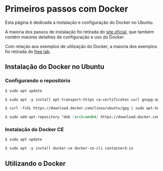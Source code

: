 # Primeiros passos com Docker 

Esta página é dedicada a instalação e configuração do Docker no Ubuntu.

A maioria dos passos de instalação foi retirada do [site oficial](https://docs.docker.com/), que também contém maiores detalhes de configuração e uso do Docker.

Com relação aos exemplos de utilização do Docker, a maioria dos exemplos foi retirada do [free lab](https://training.play-with-docker.com).

## Instalação do Docker no Ubuntu

### Configurando o repositório

```markdown
$ sudo apt update
```

```markdown
$ sudo apt -y install apt-transport-https ca-certificates curl gnupg-agent software-properties-common
```

```markdown
$ curl -fsSL https://download.docker.com/linux/ubuntu/gpg | sudo apt-key add -
```

```markdown
$ sudo add-apt-repository "deb [arch=amd64] https://download.docker.com/linux/ubuntu $(lsb_release -cs) stable"
```

### Instalação do Docker CE

```markdown
$ sudo apt update
```

```markdown
$ sudo apt -y install docker-ce docker-ce-cli containerd.io
```

## Utilizando o Docker

